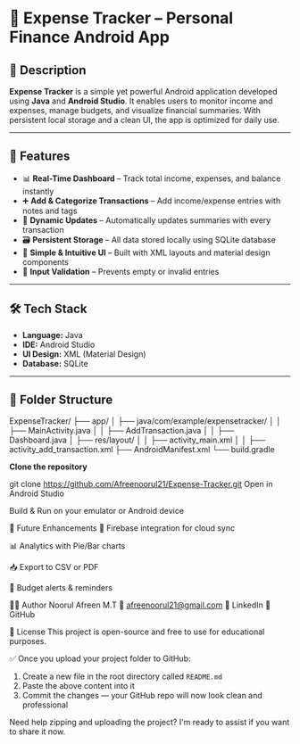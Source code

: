 # 📱 Expense Tracker – Personal Finance Android App

## 📌 Description

**Expense Tracker** is a simple yet powerful Android application developed using **Java** and **Android Studio**. It enables users to monitor income and expenses, manage budgets, and visualize financial summaries. With persistent local storage and a clean UI, the app is optimized for daily use.

---

## 🔧 Features

- 📊 **Real-Time Dashboard** – Track total income, expenses, and balance instantly
- ➕ **Add & Categorize Transactions** – Add income/expense entries with notes and tags
- 🔄 **Dynamic Updates** – Automatically updates summaries with every transaction
- 🗃 **Persistent Storage** – All data stored locally using SQLite database
- 🧩 **Simple & Intuitive UI** – Built with XML layouts and material design components
- 🔐 **Input Validation** – Prevents empty or invalid entries

---

## 🛠 Tech Stack

- **Language:** Java  
- **IDE:** Android Studio  
- **UI Design:** XML (Material Design)  
- **Database:** SQLite

---

## 📁 Folder Structure

ExpenseTracker/
├── app/
│ ├── java/com/example/expensetracker/
│ │ ├── MainActivity.java
│ │ ├── AddTransaction.java
│ │ ├── Dashboard.java
│ ├── res/layout/
│ │ ├── activity_main.xml
│ │ ├── activity_add_transaction.xml
├── AndroidManifest.xml
└── build.gradle


 **Clone the repository**

   git clone https://github.com/Afreenoorul21/Expense-Tracker.git
Open in Android Studio

Build & Run on your emulator or Android device

🧠 Future Enhancements
🔄 Firebase integration for cloud sync

📊 Analytics with Pie/Bar charts

📥 Export to CSV or PDF

🔔 Budget alerts & reminders

🧑‍💻 Author
Noorul Afreen M.T
📧 afreenoorul21@gmail.com
🔗 LinkedIn
🔗 GitHub

🪪 License
This project is open-source and free to use for educational purposes.


✅ Once you upload your project folder to GitHub:
1. Create a new file in the root directory called `README.md`
2. Paste the above content into it
3. Commit the changes — your GitHub repo will now look clean and professional

Need help zipping and uploading the project? I'm ready to assist if you want to share it now.

